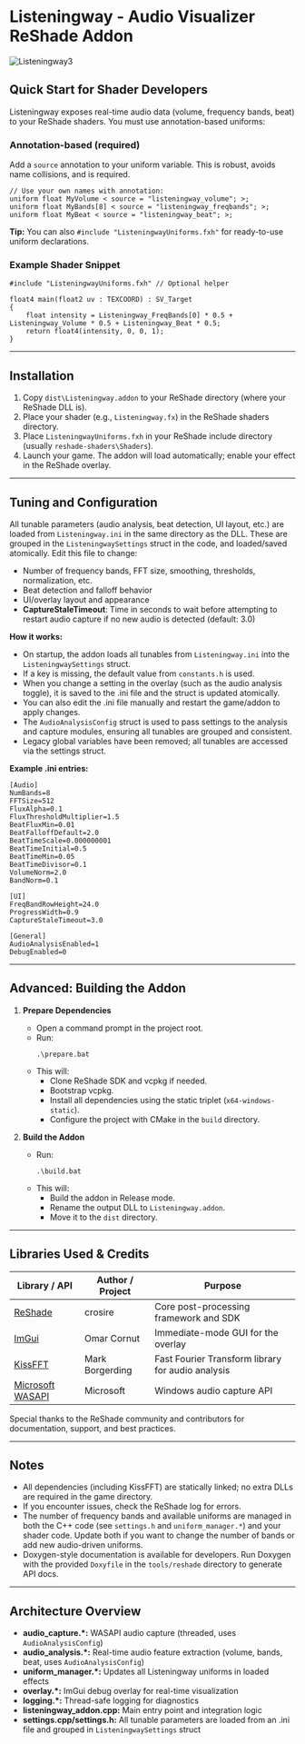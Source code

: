 # Listeningway - Audio Visualizer ReShade Addon

![Listeningway3](https://github.com/user-attachments/assets/0a8338cd-3694-4318-ab69-389f6a0b082e)

## Quick Start for Shader Developers

Listeningway exposes real-time audio data (volume, frequency bands, beat) to your ReShade shaders. You must use annotation-based uniforms:

### Annotation-based (required)
Add a `source` annotation to your uniform variable. This is robust, avoids name collisions, and is required.

```hlsl
// Use your own names with annotation:
uniform float MyVolume < source = "listeningway_volume"; >;
uniform float MyBands[8] < source = "listeningway_freqbands"; >;
uniform float MyBeat < source = "listeningway_beat"; >;
```

**Tip:** You can also `#include "ListeningwayUniforms.fxh"` for ready-to-use uniform declarations.

### Example Shader Snippet
```hlsl
#include "ListeningwayUniforms.fxh" // Optional helper

float4 main(float2 uv : TEXCOORD) : SV_Target
{
    float intensity = Listeningway_FreqBands[0] * 0.5 + Listeningway_Volume * 0.5 + Listeningway_Beat * 0.5;
    return float4(intensity, 0, 0, 1);
}
```

---

## Installation

1. Copy `dist\Listeningway.addon` to your ReShade directory (where your ReShade DLL is).
2. Place your shader (e.g., `Listeningway.fx`) in the ReShade shaders directory.
3. Place `ListeningwayUniforms.fxh` in your ReShade include directory (usually `reshade-shaders\Shaders`).
4. Launch your game. The addon will load automatically; enable your effect in the ReShade overlay.

---

## Tuning and Configuration

All tunable parameters (audio analysis, beat detection, UI layout, etc.) are loaded from `Listeningway.ini` in the same directory as the DLL. These are grouped in the `ListeningwaySettings` struct in the code, and loaded/saved atomically. Edit this file to change:
- Number of frequency bands, FFT size, smoothing, thresholds, normalization, etc.
- Beat detection and falloff behavior
- UI/overlay layout and appearance
- **CaptureStaleTimeout**: Time in seconds to wait before attempting to restart audio capture if no new audio is detected (default: 3.0)

**How it works:**
- On startup, the addon loads all tunables from `Listeningway.ini` into the `ListeningwaySettings` struct.
- If a key is missing, the default value from `constants.h` is used.
- When you change a setting in the overlay (such as the audio analysis toggle), it is saved to the .ini file and the struct is updated atomically.
- You can also edit the .ini file manually and restart the game/addon to apply changes.
- The `AudioAnalysisConfig` struct is used to pass settings to the analysis and capture modules, ensuring all tunables are grouped and consistent.
- Legacy global variables have been removed; all tunables are accessed via the settings struct.

**Example .ini entries:**
```
[Audio]
NumBands=8
FFTSize=512
FluxAlpha=0.1
FluxThresholdMultiplier=1.5
BeatFluxMin=0.01
BeatFalloffDefault=2.0
BeatTimeScale=0.000000001
BeatTimeInitial=0.5
BeatTimeMin=0.05
BeatTimeDivisor=0.1
VolumeNorm=2.0
BandNorm=0.1

[UI]
FreqBandRowHeight=24.0
ProgressWidth=0.9
CaptureStaleTimeout=3.0

[General]
AudioAnalysisEnabled=1
DebugEnabled=0
```

---

## Advanced: Building the Addon

1. **Prepare Dependencies**
   - Open a command prompt in the project root.
   - Run:
     ```
     .\prepare.bat
     ```
   - This will:
     - Clone ReShade SDK and vcpkg if needed.
     - Bootstrap vcpkg.
     - Install all dependencies using the static triplet (`x64-windows-static`).
     - Configure the project with CMake in the `build` directory.

2. **Build the Addon**
   - Run:
     ```
     .\build.bat
     ```
   - This will:
     - Build the addon in Release mode.
     - Rename the output DLL to `Listeningway.addon`.
     - Move it to the `dist` directory.

---

## Libraries Used & Credits

| Library / API | Author / Project | Purpose |
|---------------|------------------|---------|
| [ReShade](https://github.com/crosire/reshade) | crosire | Core post-processing framework and SDK |
| [ImGui](https://github.com/ocornut/imgui) | Omar Cornut | Immediate-mode GUI for the overlay |
| [KissFFT](https://github.com/mborgerding/kissfft) | Mark Borgerding | Fast Fourier Transform library for audio analysis |
| [Microsoft WASAPI](https://docs.microsoft.com/en-us/windows/win32/coreaudio/windows-audio-session-api) | Microsoft | Windows audio capture API |

Special thanks to the ReShade community and contributors for documentation, support, and best practices.

---

## Notes

- All dependencies (including KissFFT) are statically linked; no extra DLLs are required in the game directory.
- If you encounter issues, check the ReShade log for errors.
- The number of frequency bands and available uniforms are managed in both the C++ code (see `settings.h` and `uniform_manager.*`) and your shader code. Update both if you want to change the number of bands or add new audio-driven uniforms.
- Doxygen-style documentation is available for developers. Run Doxygen with the provided `Doxyfile` in the `tools/reshade` directory to generate API docs.

---

## Architecture Overview

- **audio_capture.*:** WASAPI audio capture (threaded, uses `AudioAnalysisConfig`)
- **audio_analysis.*:** Real-time audio feature extraction (volume, bands, beat, uses `AudioAnalysisConfig`)
- **uniform_manager.*:** Updates all Listeningway uniforms in loaded effects
- **overlay.*:** ImGui debug overlay for real-time visualization
- **logging.*:** Thread-safe logging for diagnostics
- **listeningway_addon.cpp:** Main entry point and integration logic
- **settings.cpp/settings.h:** All tunable parameters are loaded from an .ini file and grouped in `ListeningwaySettings` struct
